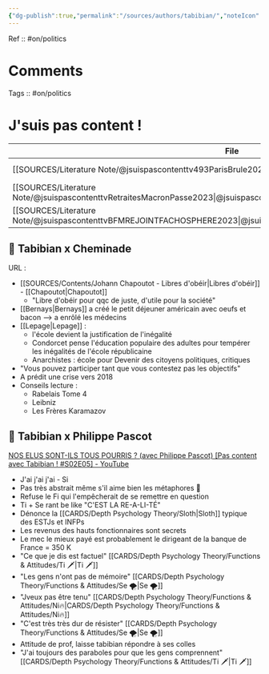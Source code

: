 ```yaml
---
{"dg-publish":true,"permalink":"/sources/authors/tabibian/","noteIcon":"","created":"2023-02-24T17:15:32.572+01:00","updated":"2023-04-14T09:18:39.791+02:00"}
---
```


Ref :: 
#on/politics 

# Comments 
<script src="https://utteranc.es/client.js"
        repo="Heart4sides/Comment_Section"
        issue-term="pathname"
        theme="gruvbox-dark"
        crossorigin="anonymous"
        async>
</script>
Tags :: #on/politics 

# J'suis pas content !
| File                                                                                                                    | year       | Ref                                         |
| ----------------------------------------------------------------------------------------------------------------------- | ---------- | ------------------------------------------- |
| [[SOURCES/Literature Note/@jsuispascontenttv493ParisBrule2023\|@jsuispascontenttv493ParisBrule2023]]                 | 17/03/2023 | https://www.youtube.com/watch?v=Z1rpgTRyh3A |
| [[SOURCES/Literature Note/@jsuispascontenttvRetraitesMacronPasse2023\|@jsuispascontenttvRetraitesMacronPasse2023]]   | 16/07/2023 | https://www.youtube.com/watch?v=lokVhVd6Edg |
| [[SOURCES/Literature Note/@jsuispascontenttvBFMREJOINTFACHOSPHERE2023\|@jsuispascontenttvBFMREJOINTFACHOSPHERE2023]] | 09/02/2023 | https://www.youtube.com/watch?v=4UI-FtUROQ0 |



## 👀 Tabibian x Cheminade
URL : 

- [[SOURCES/Contents/Johann Chapoutot - Libres d'obéir\|Libres d'obéir]] - [[Chapoutot\|Chapoutot]]  
	- "Libre d'obéir pour qqc de juste, d'utile pour la société"  
- [[Bernays\|Bernays]] a créé le petit déjeuner américain avec oeufs et bacon --> a enrôlé les médecins  
- [[Lepage\|Lepage]] :  
	- l'école devient la justification de l'inégalité  
	- Condorcet pense l'éducation populaire des adultes pour tempérer les inégalités de l'école républicaine  
	- Anarchistes : école pour Devenir des citoyens politiques, critiques  
- "Vous pouvez participer tant que vous contestez pas les objectifs"  
- A prédit une crise vers 2018  
- Conseils lecture :  
	- Rabelais Tome 4  
	- Leibniz  
	- Les Frères Karamazov

## 👀 Tabibian x Philippe Pascot 
[NOS ELUS SONT-ILS TOUS POURRIS ? (avec Philippe Pascot) [Pas content avec Tabibian ! #S02E05] - YouTube](https://www.youtube.com/watch?v=NOt3UpiZ28Y)
- J'ai j'ai j'ai - Si  
- Pas très abstrait même s'il aime bien les métaphores 🤔  
- Refuse le Fi qui l'empêcherait de se remettre en question  
- Ti + Se rant be like "C'EST LA RE-A-LI-TÉ"
- Dénonce la [[CARDS/Depth Psychology Theory/Sloth\|Sloth]] typique des ESTJs et INFPs
- Les revenus des hauts fonctionnaires sont secrets  
- Le mec le mieux payé est probablement le dirigeant de la banque de France = 350 K  
- "Ce que je dis est factuel" [[CARDS/Depth Psychology Theory/Functions & Attitudes/Ti 🗡️\|Ti 🗡️]]
- "Les gens n'ont pas de mémoire" [[CARDS/Depth Psychology Theory/Functions & Attitudes/Se 🌪️\|Se 🌪️]]
- "Jveux pas être tenu" [[CARDS/Depth Psychology Theory/Functions & Attitudes/Ni🔥\|CARDS/Depth Psychology Theory/Functions & Attitudes/Ni🔥]]
- "C'est très très dur de résister" [[CARDS/Depth Psychology Theory/Functions & Attitudes/Se 🌪️\|Se 🌪️]] 
- Attitude de prof, laisse tabibian répondre à ses colles 
- "J'ai toujours des paraboles pour que les gens comprennent" [[CARDS/Depth Psychology Theory/Functions & Attitudes/Ti 🗡️\|Ti 🗡️]] 